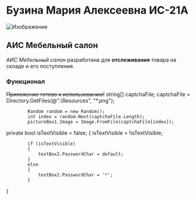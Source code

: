 # Бузина Мария Алексеевна ИС-21А
![Изображение](https://www.aqualogo.ru/u_luagushka_2.jpg "Бузина Мария")
## АИС Мебельный салон
*АИС Мебельный салон* разработана для **отслеживания** товара на складе и его поступления. 
### Функционал
~~Приложение готово к использованию!~~
 string[] captchaFile;
            captchaFile = Directory.GetFiles(@".\Resources\", "*.png");

            Random random = new Random();
            int index = random.Next(captchaFile.Length);
            pictureBox1.Image = Image.FromFile(captchaFile[index]);

private bool isTextVisible = false;
{
isTextVisible = !isTextVisible;

            if (isTextVisible)
            {
                textBox2.PasswordChar = default;
            }
            else
            {
                textBox2.PasswordChar = '*';
            }
}

